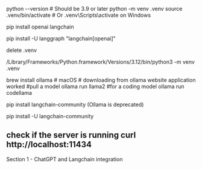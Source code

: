 python --version  # Should be 3.9 or later
python -m venv .venv
source .venv/bin/activate  # Or .venv\Scripts\activate on Windows

pip install openai langchain


pip install -U langgraph "langchain[openai]"

delete .venv 

/Library/Frameworks/Python.framework/Versions/3.12/bin/python3 -m venv .venv

<!-- OLLAMA -->
brew install ollama   # macOS # downloading from ollama website application worked
#pull a model 
ollama run llama2
#for a coding model 
ollama run codellama

pip install langchain-community (Ollama is deprecated)

pip install -U langchain-community

check if the server is running 
curl http://localhost:11434
-----------------
Section 1 - ChatGPT and Langchain integration
